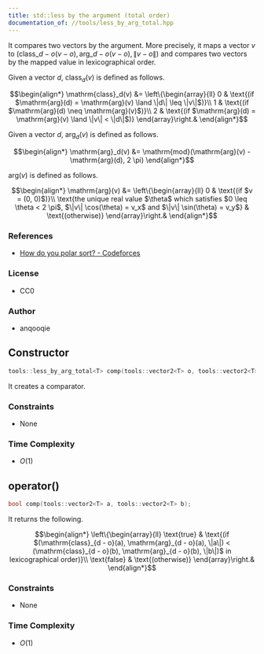 ```yaml
---
title: std::less by the argument (total order)
documentation_of: //tools/less_by_arg_total.hpp
---
```


It compares two vectors by the argument.
More precisely, it maps a vector $v$ to $(\mathrm{class}\_{d - o}(v - o), \mathrm{arg}\_{d - o}(v - o), \|v - o\|)$ and compares two vectors by the mapped value in lexicographical order.

Given a vector $d$, $\mathrm{class}_d(v)$ is defined as follows.

$$\begin{align*}
\mathrm{class}_d(v) &= \left\{\begin{array}{ll}
0 & \text{(if $\mathrm{arg}(d) = \mathrm{arg}(v) \land \|d\| \leq \|v\|$)}\\
1 & \text{(if $\mathrm{arg}(d) \neq \mathrm{arg}(v)$)}\\
2 & \text{(if $\mathrm{arg}(d) = \mathrm{arg}(v) \land \|v\| < \|d\|$)}
\end{array}\right.&
\end{align*}$$

Given a vector $d$, $\mathrm{arg}_d(v)$ is defined as follows.

$$\begin{align*}
\mathrm{arg}_d(v) &= \mathrm{mod}(\mathrm{arg}(v) - \mathrm{arg}(d), 2 \pi)
\end{align*}$$

$\mathrm{arg}(v)$ is defined as follows.

$$\begin{align*}
\mathrm{arg}(v) &= \left\{\begin{array}{ll}
0 & \text{(if $v = (0, 0)$)}\\
\text{the unique real value $\theta$ which satisfies $0 \leq \theta < 2 \pi$, $\|v\| \cos(\theta) = v_x$ and $\|v\| \sin(\theta) = v_y$} & \text{(otherwise)}
\end{array}\right.&
\end{align*}$$

### References
- [How do you polar sort? - Codeforces](https://codeforces.com/blog/entry/72815)

### License
- CC0

### Author
- anqooqie

## Constructor
```cpp
tools::less_by_arg_total<T> comp(tools::vector2<T> o, tools::vector2<T> d);
```

It creates a comparator.

### Constraints
- None

### Time Complexity
- $O(1)$

## operator()
```cpp
bool comp(tools::vector2<T> a, tools::vector2<T> b);
```

It returns the following.

$$\begin{align*}
\left\{\begin{array}{ll}
\text{true} & \text{(if $(\mathrm{class}_{d - o}(a), \mathrm{arg}_{d - o}(a), \|a\|) < (\mathrm{class}_{d - o}(b), \mathrm{arg}_{d - o}(b), \|b\|)$ in lexicographical order)}\\
\text{false} & \text{(otherwise)}
\end{array}\right.&
\end{align*}$$

### Constraints
- None

### Time Complexity
- $O(1)$
